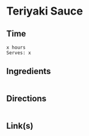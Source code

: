 # Teriyaki Sauce

## Time 
```
x hours
Serves: x
```

## Ingredients
```

```


## Directions
```

```


## Link(s)
```

```
